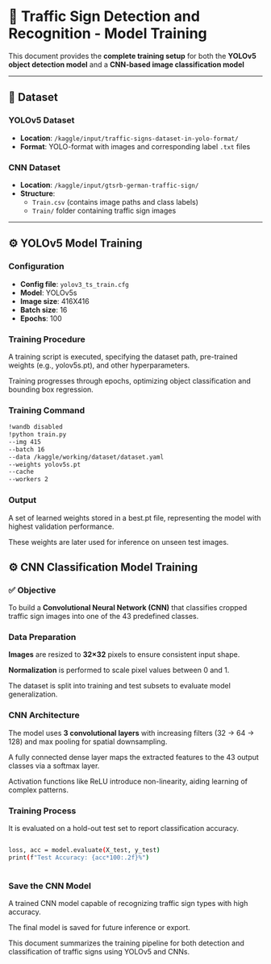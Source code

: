 # 🚦 Traffic Sign Detection and Recognition - Model Training

This document provides the **complete training setup** for both the **YOLOv5 object detection model** and a **CNN-based image classification model** 

---

## 📁 Dataset

### YOLOv5 Dataset
- **Location**: `/kaggle/input/traffic-signs-dataset-in-yolo-format/`
- **Format**: YOLO-format with images and corresponding label `.txt` files

### CNN Dataset
- **Location**: `/kaggle/input/gtsrb-german-traffic-sign/`
- **Structure**:
  - `Train.csv` (contains image paths and class labels)
  - `Train/` folder containing traffic sign images

---

## ⚙️ YOLOv5 Model Training

### Configuration
- **Config file**: `yolov3_ts_train.cfg`
- **Model**: YOLOv5s
- **Image size**: 416X416
- **Batch size**: 16
- **Epochs**: 100

### Training Procedure
A training script is executed, specifying the dataset path, pre-trained weights (e.g., yolov5s.pt), and other hyperparameters.

Training progresses through epochs, optimizing object classification and bounding box regression.

### Training Command
```bash
!wandb disabled
!python train.py 
--img 415 
--batch 16 
--data /kaggle/working/dataset/dataset.yaml 
--weights yolov5s.pt 
--cache 
--workers 2
```

### Output
A set of learned weights stored in a best.pt file, representing the model with highest validation performance.

These weights are later used for inference on unseen test images.


## ⚙️ CNN Classification Model Training

### ✅ Objective
To build a **Convolutional Neural Network (CNN)** that classifies cropped traffic sign images into one of the 43 predefined classes.

### Data Preparation
**Images** are resized to **32×32** pixels to ensure consistent input shape.

**Normalization** is performed to scale pixel values between 0 and 1.

The dataset is split into training and test subsets to evaluate model generalization.

###  CNN Architecture

The model uses __3 convolutional layers__ with increasing filters (32 → 64 → 128) and max pooling for spatial downsampling.

A fully connected dense layer maps the extracted features to the 43 output classes via a softmax layer.

Activation functions like ReLU introduce non-linearity, aiding learning of complex patterns.


### Training Process
It is evaluated on a hold-out test set to report classification accuracy.
```bash

loss, acc = model.evaluate(X_test, y_test)
print(f"Test Accuracy: {acc*100:.2f}%")
     
```

### Save the CNN Model

A trained CNN model capable of recognizing traffic sign types with high accuracy.

The final model is saved for future inference or export.

This document summarizes the training pipeline for both detection and classification of traffic signs using YOLOv5 and CNNs.
